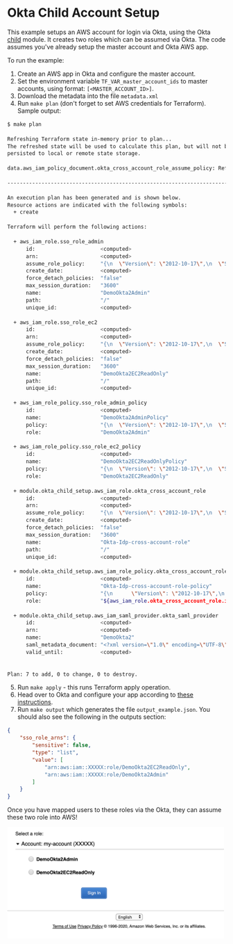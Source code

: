 # Okta Child Account Setup

This example setups an AWS account for login via Okta, using the Okta  [child](../../modules/child) module. It creates two roles which can be assumed via Okta. 
The code assumes you've already setup the master account and Okta AWS app.

To run the example:
1) Create an AWS app in Okta and configure the master account.
2) Set the environment variable `TF_VAR_master_account_ids` to master accounts, using format: `[<MASTER_ACCOUNT_ID>]`.
3) Download the metadata into the file `metadata.xml`
4) Run `make plan` (don't forget to set AWS credentials for Terraform). Sample output:

```bash
$ make plan

Refreshing Terraform state in-memory prior to plan...
The refreshed state will be used to calculate this plan, but will not be
persisted to local or remote state storage.

data.aws_iam_policy_document.okta_cross_account_role_assume_policy: Refreshing state...

------------------------------------------------------------------------

An execution plan has been generated and is shown below.
Resource actions are indicated with the following symbols:
  + create

Terraform will perform the following actions:

  + aws_iam_role.sso_role_admin
      id:                     <computed>
      arn:                    <computed>
      assume_role_policy:     "{\n  \"Version\": \"2012-10-17\",\n  \"Statement\": [\n    ${module.okta_child_setup.okta_assume_role_statement}\n  ]\n}\n"
      create_date:            <computed>
      force_detach_policies:  "false"
      max_session_duration:   "3600"
      name:                   "DemoOkta2Admin"
      path:                   "/"
      unique_id:              <computed>

  + aws_iam_role.sso_role_ec2
      id:                     <computed>
      arn:                    <computed>
      assume_role_policy:     "{\n  \"Version\": \"2012-10-17\",\n  \"Statement\": [\n    ${module.okta_child_setup.okta_assume_role_statement}\n  ]\n}\n"
      create_date:            <computed>
      force_detach_policies:  "false"
      max_session_duration:   "3600"
      name:                   "DemoOkta2EC2ReadOnly"
      path:                   "/"
      unique_id:              <computed>

  + aws_iam_role_policy.sso_role_admin_policy
      id:                     <computed>
      name:                   "DemoOkta2AdminPolicy"
      policy:                 "{\n  \"Version\": \"2012-10-17\",\n  \"Statement\": [\n    {\n      \"Effect\": \"Allow\",\n      \"NotAction\": [\n        \"organizations:*\"\n      ],\n      \"Resource\": \"*\"\n    },\n    {\n      \"Effect\": \"Allow\",\n      \"Action\": [\n        \"organizations:DescribeOrganization\"\n      ],\n      \"Resource\": \"*\"\n    }\n  ]\n}\n"
      role:                   "DemoOkta2Admin"

  + aws_iam_role_policy.sso_role_ec2_policy
      id:                     <computed>
      name:                   "DemoOkta2EC2ReadOnlyPolicy"
      policy:                 "{\n  \"Version\": \"2012-10-17\",\n  \"Statement\": [\n    {\n      \"Effect\": \"Allow\",\n      \"Action\": [\n        \"ec2:*\"\n      ],\n      \"Resource\": \"*\"\n    }\n  ]\n}\n"
      role:                   "DemoOkta2EC2ReadOnly"

  + module.okta_child_setup.aws_iam_role.okta_cross_account_role
      id:                     <computed>
      arn:                    <computed>
      assume_role_policy:     "{\n  \"Version\": \"2012-10-17\",\n  \"Statement\": [\n    {\n      \"Sid\": \"\",\n      \"Effect\": \"Allow\",\n      \"Action\": \"sts:AssumeRole\",\n      \"Principal\": {\n        \"AWS\": \"YYYYY\"\n      }\n    }\n  ]\n}"
      create_date:            <computed>
      force_detach_policies:  "false"
      max_session_duration:   "3600"
      name:                   "Okta-Idp-cross-account-role"
      path:                   "/"
      unique_id:              <computed>

  + module.okta_child_setup.aws_iam_role_policy.okta_cross_account_role_policy
      id:                     <computed>
      name:                   "Okta-Idp-cross-account-role-policy"
      policy:                 "{\n      \"Version\": \"2012-10-17\",\n      \"Statement\": [\n          {\n            \"Effect\": \"Allow\",\n            \"Action\": [\n                \"iam:ListRoles\",\n                \"iam:ListAccountAliases\"\n            ],\n            \"Resource\": \"*\"\n        }\n    ]\n}\n"
      role:                   "${aws_iam_role.okta_cross_account_role.id}"

  + module.okta_child_setup.aws_iam_saml_provider.okta_saml_provider
      id:                     <computed>
      arn:                    <computed>
      name:                   "DemoOkta2"
      saml_metadata_document: "<?xml version=\"1.0\" encoding=\"UTF-8\"?><md:EntityDescriptor...>...</md:EntityDescriptor>\n"
      valid_until:            <computed>


Plan: 7 to add, 0 to change, 0 to destroy.
```

5) Run `make apply` -  this runs Terraform apply operation.
6) Head over to Okta and configure your app according to [these instructions](https://saml-doc.okta.com/SAML_Docs/How-to-Configure-SAML-2.0-for-Amazon-Web-Service#A-step4). 
7) Run `make output` which generates the file `output_example.json`. You should also see the following in the outputs section:

```json
{
    "sso_role_arns": {
        "sensitive": false,
        "type": "list",
        "value": [
            "arn:aws:iam::XXXXX:role/DemoOkta2EC2ReadOnly",
            "arn:aws:iam::XXXXX:role/DemoOkta2Admin"
        ]
    }
}
```
Once you have mapped users to these roles via the Okta, they can assume these two role into AWS!

<img width="500px" src="../../img/aws_login_2.png"/>
